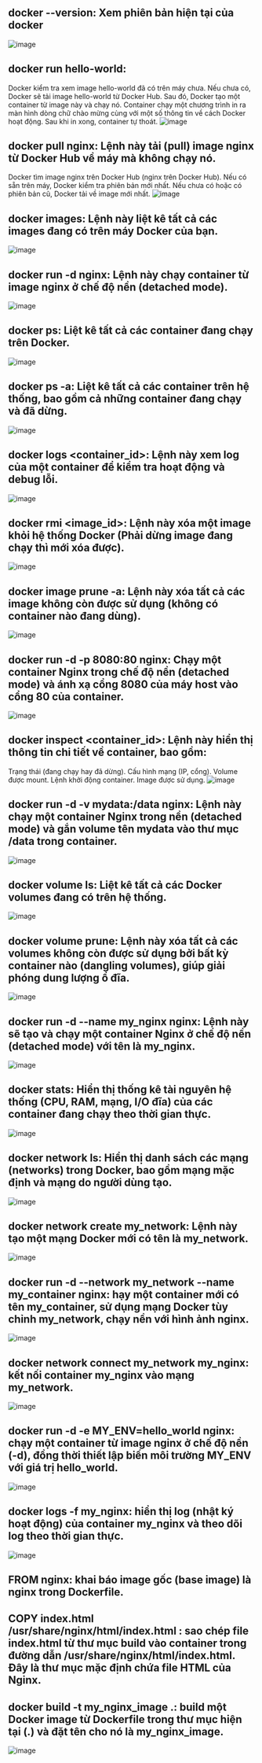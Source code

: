 ## docker --version: Xem phiên bản hiện tại của docker
![image](https://github.com/user-attachments/assets/c4765214-908c-43b4-b434-4326e0336776)
## docker run hello-world:
Docker kiểm tra xem image hello-world đã có trên máy chưa.
Nếu chưa có, Docker sẽ tải image hello-world từ Docker Hub.
Sau đó, Docker tạo một container từ image này và chạy nó.
Container chạy một chương trình in ra màn hình dòng chữ chào mừng cùng với một số thông tin về cách Docker hoạt động.
Sau khi in xong, container tự thoát.
![image](https://github.com/user-attachments/assets/23ca397e-d548-4af3-ad64-953e0d597c37)
##  docker pull nginx: Lệnh này tải (pull) image nginx từ Docker Hub về máy mà không chạy nó.
Docker tìm image nginx trên Docker Hub (nginx trên Docker Hub).
Nếu có sẵn trên máy, Docker kiểm tra phiên bản mới nhất.
Nếu chưa có hoặc có phiên bản cũ, Docker tải về image mới nhất.
![image](https://github.com/user-attachments/assets/368a6192-505e-456e-a728-9ab34a9d5d2b)
## docker images: Lệnh này liệt kê tất cả các images đang có trên máy Docker của bạn.
![image](https://github.com/user-attachments/assets/5da73b3b-0726-4b8f-9620-df0240b0cfc6)
## docker run -d nginx: Lệnh này chạy container từ image nginx ở chế độ nền (detached mode).
![image](https://github.com/user-attachments/assets/c0c11e74-65c0-4866-9762-f98d45a169ae)
## docker ps: Liệt kê tất cả các container đang chạy trên Docker.
![image](https://github.com/user-attachments/assets/aeea4591-e629-4ea9-8032-cdd39bcfa4c2)
## docker ps -a: Liệt kê tất cả các container trên hệ thống, bao gồm cả những container đang chạy và đã dừng.
![image](https://github.com/user-attachments/assets/07bba924-b86a-4226-94f0-90522f44f015)
## docker logs <container_id>: Lệnh này xem log của một container để kiểm tra hoạt động và debug lỗi.
![image](https://github.com/user-attachments/assets/223f0bb5-2813-4eb0-a71a-1e098f20bda5)
## docker rmi <image_id>: Lệnh này xóa một image khỏi hệ thống Docker (Phải dừng image đang chạy thì mới xóa được).
![image](https://github.com/user-attachments/assets/09345168-6931-44f3-8341-536e8575303a)
## docker image prune -a: Lệnh này xóa tất cả các image không còn được sử dụng (không có container nào đang dùng).
![image](https://github.com/user-attachments/assets/53450571-1e87-483f-84e9-663a5124721f)
## docker run -d -p 8080:80 nginx: Chạy một container Nginx trong chế độ nền (detached mode) và ánh xạ cổng 8080 của máy host vào cổng 80 của container.
![image](https://github.com/user-attachments/assets/0da8b886-6541-4f0b-b521-5a8e91c544f2)
## docker inspect <container_id>: Lệnh này hiển thị thông tin chi tiết về container, bao gồm:
Trạng thái (đang chạy hay đã dừng). Cấu hình mạng (IP, cổng). Volume được mount. Lệnh khởi động container. Image được sử dụng.
![image](https://github.com/user-attachments/assets/742f13e3-4c95-4258-b0a8-5a31d6dbbbfe)
## docker run -d -v mydata:/data nginx: Lệnh này chạy một container Nginx trong nền (detached mode) và gắn volume tên mydata vào thư mục /data trong container.
![image](https://github.com/user-attachments/assets/ba495acc-ab60-4155-89fe-9b5137ebe487)
## docker volume ls: Liệt kê tất cả các Docker volumes đang có trên hệ thống.
![image](https://github.com/user-attachments/assets/f99452f2-b2f4-4021-8909-00b474146faa)
## docker volume prune: Lệnh này xóa tất cả các volumes không còn được sử dụng bởi bất kỳ container nào (dangling volumes), giúp giải phóng dung lượng ổ đĩa.
![image](https://github.com/user-attachments/assets/187b1b47-1ddc-476e-a6ec-ac7f269a4f0a)
## docker run -d --name my_nginx nginx: Lệnh này sẽ tạo và chạy một container Nginx ở chế độ nền (detached mode) với tên là my_nginx.
![image](https://github.com/user-attachments/assets/51d30988-2430-4d72-878d-dadd20cf3510)
## docker stats: Hiển thị thống kê tài nguyên hệ thống (CPU, RAM, mạng, I/O đĩa) của các container đang chạy theo thời gian thực.
![image](https://github.com/user-attachments/assets/24f24b19-842b-4d6f-b15f-4521d48b600c)
## docker network ls: Hiển thị danh sách các mạng (networks) trong Docker, bao gồm mạng mặc định và mạng do người dùng tạo.
![image](https://github.com/user-attachments/assets/c2328735-9956-4244-b7c8-27b72d6471d8)
## docker network create my_network: Lệnh này tạo một mạng Docker mới có tên là my_network.
![image](https://github.com/user-attachments/assets/af0bc6eb-49a8-40d9-bb73-2a86772193d9)
## docker run -d --network my_network --name my_container nginx: hạy một container mới có tên my_container, sử dụng mạng Docker tùy chỉnh my_network, chạy nền với hình ảnh nginx.
![image](https://github.com/user-attachments/assets/444f0e41-201e-4c85-907c-d4e8ee809ef9)
## docker network connect my_network my_nginx: kết nối container my_nginx vào mạng my_network.
![image](https://github.com/user-attachments/assets/ec95ce0e-f529-4e04-99ec-0f4d3fb74485)
## docker run -d -e MY_ENV=hello_world nginx: chạy một container từ image nginx ở chế độ nền (-d), đồng thời thiết lập biến môi trường MY_ENV với giá trị hello_world.
![image](https://github.com/user-attachments/assets/5e9b545c-9fd1-49b1-9705-d3b906e1465b)
## docker logs -f my_nginx: hiển thị log (nhật ký hoạt động) của container my_nginx và theo dõi log theo thời gian thực.
![image](https://github.com/user-attachments/assets/a3e71291-3278-4ed0-9f40-69b81729772e)
## FROM nginx: khai báo image gốc (base image) là nginx trong Dockerfile.
## COPY index.html /usr/share/nginx/html/index.html :  sao chép file index.html từ thư mục build vào container trong đường dẫn /usr/share/nginx/html/index.html. Đây là thư mục mặc định chứa file HTML của Nginx.
## docker build -t my_nginx_image .: build một Docker image từ Dockerfile trong thư mục hiện tại (.) và đặt tên cho nó là my_nginx_image.
![image](https://github.com/user-attachments/assets/285db0d6-55cd-4911-b07e-586b5795d628)


